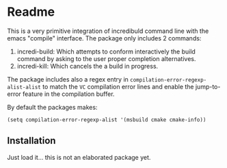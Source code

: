 Readme
======

This is a very primitive integration of incredibuld command line with
the emacs "compile" interface. The package only includes 2 commands:

1. incredi-build: Which attempts to conform interactively the build
   command by asking to the user proper completion alternatives.
2. incredi-kill: Which cancels the a build in progress.

The package includes also a regex entry in
`compilation-error-regexp-alist-alist` to match the `VC` compilation
error lines and enable the jump-to-error feature in the compilation
buffer.

By default the packages makes:

`(setq compilation-error-regexp-alist '(msbuild cmake cmake-info))`

Installation
------------

Just load it... this is not an elaborated package yet.

